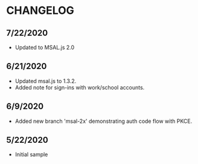 # CHANGELOG

## 7/22/2020

* Updated to MSAL.js 2.0

## 6/21/2020

* Updated msal.js to 1.3.2.
* Added note for sign-ins with work/school accounts.

## 6/9/2020

* Added new branch 'msal-2x' demonstrating auth code flow with PKCE.

## 5/22/2020

* Initial sample
